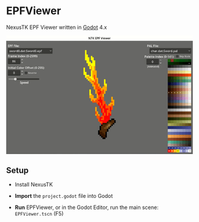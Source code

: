 # EPFViewer

NexusTK EPF Viewer written in [Godot](https://godotengine.org/) 4.x

![EPFViewer](./epfviewer.gif)

## Setup

* Install NexusTK

* **Import** the `project.godot` file into Godot

* **Run** EPFViewer, or in the Godot Editor, run the main scene: `EPFViewer.tscn` (F5)
